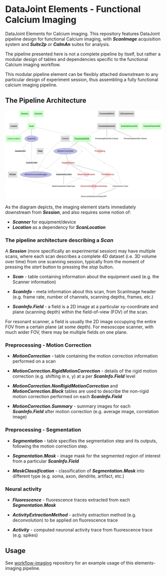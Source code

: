 # DataJoint Elements - Functional Calcium Imaging
DataJoint Elements for Calcium imaging.
This repository features DataJoint pipeline design for functional Calcium imaging, 
with ***ScanImage*** acquisition system and ***Suite2p*** or ***CaImAn*** suites for analysis. 

The pipeline presented here is not a complete pipeline by itself, but rather a modular 
design of tables and dependencies specific to the functional Calcium imaging workflow. 

This modular pipeline element can be flexibly attached downstream 
to any particular design of experiment session, thus assembling a fully functional 
calcium imaging pipeline.

## The Pipeline Architecture

![imaging pipeline diagram](images/attached_imaging_erd.svg)

As the diagram depicts, the imaging element starts immediately downstream from ***Session***, 
and also requires some notion of:
+ ***Scanner*** for equipment/device
+ ***Location*** as a dependency for ***ScanLocation***

### The pipeline architecture describing a ***Scan***
A ***Session*** (more specifically an experimental session) may have multiple scans, 
where each scan describes a complete 4D dataset (i.e. 3D volume over time) from one scanning session, 
typically from the moment of pressing the *start* button to pressing the *stop* button.

+ ***Scan*** - table containing information about the equipment used (e.g. the Scanner information)
+ ***ScanInfo*** - meta information about this scan, from ScanImage header (e.g. frame rate, number of channels, scanning depths, frames, etc.)

+ ***ScanInfo.Field*** - a field is a 2D image at a particular xy-coordinate and plane (scanning depth) within the field-of-view (FOV) of the scan.

For resonant scanner, a field is usually the 2D image occupying the entire FOV from a certain plane (at some depth).
For mesoscope scanner, with much wider FOV, there may be multiple fields on one plane. 

### Preprocessing - Motion Correction

+ ***MotionCorrection*** - table containing the motion correction information performed on a scan

+ ***MotionCorrection.RigidMotionCorrection*** - details of the rigid motion correction (e.g. shifting in x, y) at a per ***ScanInfo.Field*** level

+ ***MotionCorrection.NonRigidMotionCorrection*** and ***MotionCorrection.Block*** tables are used to describe the non-rigid motion correction performed on each ***ScanInfo.Field***

+ ***MotionCorrection.Summary*** - summary images for each ***ScanInfo.Field*** after motion correction (e.g. average image, correlation image)
    
### Preprocessing - Segmentation

+ ***Segmentation*** - table specifies the segmentation step and its outputs, following the motion correction step.
 
+ ***Segmentation.Mask*** - image mask for the segmented region of interest from a particular ***ScanInfo.Field***

+ ***MaskClassification*** - classification of ***Segmentation.Mask*** into different type (e.g. soma, axon, dendrite, artifact, etc.)

### Neural activity 

+ ***Fluorescence*** - fluorescence traces extracted from each ***Segmentation.Mask***

+ ***ActivityExtractionMethod*** - activity extraction method (e.g. deconvolution) to be applied on fluorescence trace

+ ***Activity*** - computed neuronal activity trace from fluorescence trace (e.g. spikes)

## Usage

See [workflow-imaging](https://github.com/datajoint/workflow-imaging) repository for an example usage of this elements-imaging pipeline.
